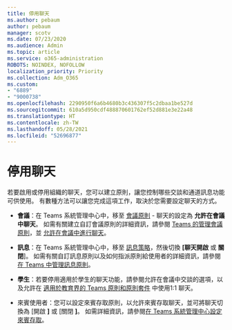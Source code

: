 ```yaml
---
title: 停用聊天
ms.author: pebaum
author: pebaum
manager: scotv
ms.date: 07/23/2020
ms.audience: Admin
ms.topic: article
ms.service: o365-administration
ROBOTS: NOINDEX, NOFOLLOW
localization_priority: Priority
ms.collection: Adm_O365
ms.custom:
- "6889"
- "9000738"
ms.openlocfilehash: 2290950f6a6b4680b3c436307f5c2dbaa1be527d
ms.sourcegitcommit: 610a5d950cdf488870601762ef52d881e3e22a48
ms.translationtype: HT
ms.contentlocale: zh-TW
ms.lasthandoff: 05/28/2021
ms.locfileid: "52696877"
---
```

# <a name="disable-chat"></a>停用聊天

若要啟用或停用組織的聊天，您可以建立原則，讓您控制哪些交談和通道訊息功能可供使用。 有數種方法可以讓您完成這項工作，取決於您需要設定聊天的方式。

- **會議**：在 Teams 系統管理中心中，移至 [會議原則](https://admin.teams.microsoft.com/) - 聊天的設定為 **允許在會議中聊天**。 如需有關建立自訂會議原則的詳細資訊，請參閱 [Teams 的管理會議原則](/microsoftteams/meeting-policies-in-teams)，並 [允許在會議中進行聊天](/microsoftteams/meeting-policies-in-teams#allow-chat-in-meetings)。

- **訊息**：在 Teams 系統管理中心中，移至 [訊息策略](https://admin.teams.microsoft.com/)，然後切換 **[聊天開啟** 或 **關閉**]。 如需有關自訂訊息原則以及如何指派原則給使用者的詳細資訊，請參閱[在 Teams 中管理訊息原則](/microsoftteams/messaging-policies-in-teams)。

- **學生**：若要停用適用於學生的聊天功能，請參閱允許在會議中交談的選項，以及允許在 [適用於教育界的 Teams 原則和原則套件](/microsoftteams/policy-packages-edu) 中使用1:1 聊天。

- 來賓使用者：您可以設定來賓存取原則，以允許來賓存取聊天，並可將聊天切換為 [開啟 **]** 或 [關閉 **]**。 如需詳細資訊，請參閱[在 Teams 系統管理中心設定來賓存取](/microsoftteams/set-up-guests#configure-guest-access-in-the-teams-admin-center)。




